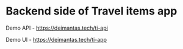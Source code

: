 # Backend side of Travel items app

Demo API - https://deimantas.tech/ti-api

Demo UI - https://deimantas.tech/ti-app
